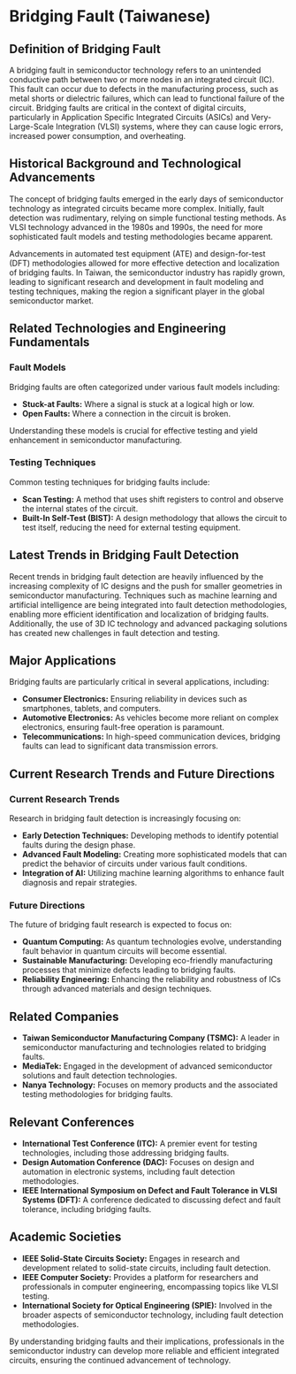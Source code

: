 # Bridging Fault (Taiwanese)

## Definition of Bridging Fault

A bridging fault in semiconductor technology refers to an unintended conductive path between two or more nodes in an integrated circuit (IC). This fault can occur due to defects in the manufacturing process, such as metal shorts or dielectric failures, which can lead to functional failure of the circuit. Bridging faults are critical in the context of digital circuits, particularly in Application Specific Integrated Circuits (ASICs) and Very-Large-Scale Integration (VLSI) systems, where they can cause logic errors, increased power consumption, and overheating.

## Historical Background and Technological Advancements

The concept of bridging faults emerged in the early days of semiconductor technology as integrated circuits became more complex. Initially, fault detection was rudimentary, relying on simple functional testing methods. As VLSI technology advanced in the 1980s and 1990s, the need for more sophisticated fault models and testing methodologies became apparent. 

Advancements in automated test equipment (ATE) and design-for-test (DFT) methodologies allowed for more effective detection and localization of bridging faults. In Taiwan, the semiconductor industry has rapidly grown, leading to significant research and development in fault modeling and testing techniques, making the region a significant player in the global semiconductor market.

## Related Technologies and Engineering Fundamentals

### Fault Models

Bridging faults are often categorized under various fault models including:

- **Stuck-at Faults:** Where a signal is stuck at a logical high or low.
- **Open Faults:** Where a connection in the circuit is broken.

Understanding these models is crucial for effective testing and yield enhancement in semiconductor manufacturing.

### Testing Techniques

Common testing techniques for bridging faults include:

- **Scan Testing:** A method that uses shift registers to control and observe the internal states of the circuit.
- **Built-In Self-Test (BIST):** A design methodology that allows the circuit to test itself, reducing the need for external testing equipment.

## Latest Trends in Bridging Fault Detection

Recent trends in bridging fault detection are heavily influenced by the increasing complexity of IC designs and the push for smaller geometries in semiconductor manufacturing. Techniques such as machine learning and artificial intelligence are being integrated into fault detection methodologies, enabling more efficient identification and localization of bridging faults. Additionally, the use of 3D IC technology and advanced packaging solutions has created new challenges in fault detection and testing.

## Major Applications

Bridging faults are particularly critical in several applications, including:

- **Consumer Electronics:** Ensuring reliability in devices such as smartphones, tablets, and computers.
- **Automotive Electronics:** As vehicles become more reliant on complex electronics, ensuring fault-free operation is paramount.
- **Telecommunications:** In high-speed communication devices, bridging faults can lead to significant data transmission errors.

## Current Research Trends and Future Directions

### Current Research Trends

Research in bridging fault detection is increasingly focusing on:

- **Early Detection Techniques:** Developing methods to identify potential faults during the design phase.
- **Advanced Fault Modeling:** Creating more sophisticated models that can predict the behavior of circuits under various fault conditions.
- **Integration of AI:** Utilizing machine learning algorithms to enhance fault diagnosis and repair strategies.

### Future Directions

The future of bridging fault research is expected to focus on:

- **Quantum Computing:** As quantum technologies evolve, understanding fault behavior in quantum circuits will become essential.
- **Sustainable Manufacturing:** Developing eco-friendly manufacturing processes that minimize defects leading to bridging faults.
- **Reliability Engineering:** Enhancing the reliability and robustness of ICs through advanced materials and design techniques.

## Related Companies

- **Taiwan Semiconductor Manufacturing Company (TSMC):** A leader in semiconductor manufacturing and technologies related to bridging faults.
- **MediaTek:** Engaged in the development of advanced semiconductor solutions and fault detection technologies.
- **Nanya Technology:** Focuses on memory products and the associated testing methodologies for bridging faults.

## Relevant Conferences

- **International Test Conference (ITC):** A premier event for testing technologies, including those addressing bridging faults.
- **Design Automation Conference (DAC):** Focuses on design and automation in electronic systems, including fault detection methodologies.
- **IEEE International Symposium on Defect and Fault Tolerance in VLSI Systems (DFT):** A conference dedicated to discussing defect and fault tolerance, including bridging faults.

## Academic Societies

- **IEEE Solid-State Circuits Society:** Engages in research and development related to solid-state circuits, including fault detection.
- **IEEE Computer Society:** Provides a platform for researchers and professionals in computer engineering, encompassing topics like VLSI testing.
- **International Society for Optical Engineering (SPIE):** Involved in the broader aspects of semiconductor technology, including fault detection methodologies.

By understanding bridging faults and their implications, professionals in the semiconductor industry can develop more reliable and efficient integrated circuits, ensuring the continued advancement of technology.